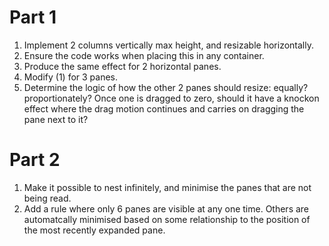 # Part 1

1. Implement 2 columns vertically max height, and resizable horizontally.
2. Ensure the code works when placing this in any container.
3. Produce the same effect for 2 horizontal panes.
4. Modify (1) for 3 panes.
5. Determine the logic of how the other 2 panes should resize: equally? proportionately? Once one is dragged to zero, should it have a knockon effect where the drag motion continues and carries on dragging the pane next to it?

# Part 2

1. Make it possible to nest infinitely, and minimise the panes that are not being read.
2. Add a rule where only 6 panes are visible at any one time. Others are automatcally minimised based on some relationship to the position of the most recently expanded pane.